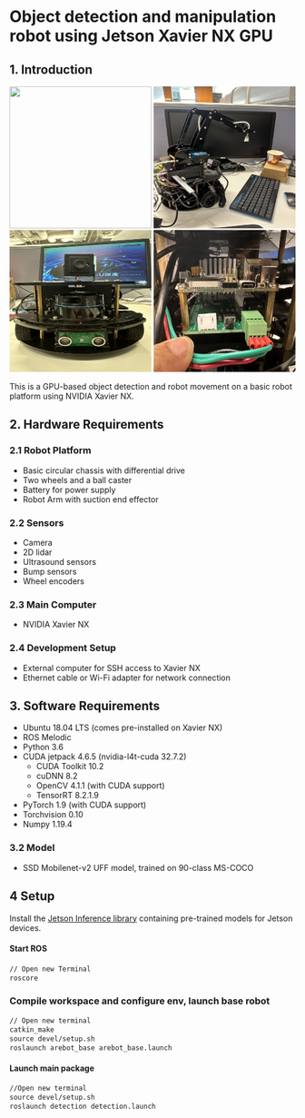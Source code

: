 # Object detection and manipulation robot using Jetson Xavier NX GPU

## 1. Introduction
<img src="public/detection.gif" width=250 height=250/> <img src="public/final.JPG" width=250 height=250/>
<img src="public/original.jpg" width=250 height=250/> <img src="public/inside.jpg" width=250 height=250/>


This is a GPU-based object detection and robot movement on a basic robot platform using NVIDIA Xavier NX. 

## 2. Hardware Requirements

### 2.1 Robot Platform
- Basic circular chassis with differential drive
- Two wheels and a ball caster
- Battery for power supply
- Robot Arm with suction end effector

### 2.2 Sensors
- Camera
- 2D lidar
- Ultrasound sensors
- Bump sensors
- Wheel encoders

### 2.3 Main Computer
- NVIDIA Xavier NX

### 2.4 Development Setup
- External computer for SSH access to Xavier NX
- Ethernet cable or Wi-Fi adapter for network connection

## 3. Software Requirements

- Ubuntu 18.04 LTS (comes pre-installed on Xavier NX) 
- ROS Melodic
- Python 3.6
- CUDA jetpack 4.6.5 (nvidia-l4t-cuda 32.7.2)
	- CUDA Toolkit 10.2 
	- cuDNN 8.2 
	- OpenCV 4.1.1 (with CUDA support) 
	- TensorRT 8.2.1.9
- PyTorch 1.9 (with CUDA support)
- Torchvision 0.10
- Numpy 1.19.4

### 3.2 Model 
- SSD Mobilenet-v2 UFF model, trained on 90-class MS-COCO

## 4 Setup

Install the [Jetson Inference library](https://github.com/dusty-nv/jetson-inference/tree/master) containing pre-trained models for Jetson devices.


#### Start ROS
```
// Open new Terminal 
roscore
```

### Compile workspace and configure env, launch base robot
```
// Open new terminal
catkin_make
source devel/setup.sh 
roslaunch arebot_base arebot_base.launch 
```

#### Launch main package
```
//Open new terminal
source devel/setup.sh
roslaunch detection detection.launch
```

